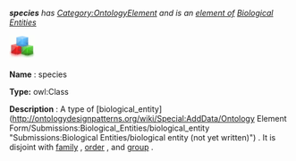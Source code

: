 ___species__ 
 has
 [Category:OntologyElement](../../Category/OntologyElement "Category:OntologyElement") 
 and is an
 [element of](../../Property/ElementOf "Property:ElementOf") 
[Biological Entities](../../Submissions/Biological_Entities "Submissions:Biological Entities")_




  





[![Class](../images/thumb/2/27/Class.gif/45px-Class.gif)](../../Image/Class.gif "Class")


__Name__ 
 : species
 



__Type:__ 
 owl:Class
 



__Description__ 
 : A type of
 [biological\_entity](http://ontologydesignpatterns.org/wiki/Special:AddData/Ontology Element Form/Submissions:Biological_Entities/biological_entity "Submissions:Biological Entities/biological entity (not yet written)") 
 . It is disjoint with
 [family](../../Submissions/Biological_Entities/family "Submissions:Biological Entities/family") 
 ,
 [order](../../Image/Salespurchaseordercontracts.jpg "Submissions:Biological Entities/order") 
 , and
 [group](../../Submissions/Biological_Entities/group "Submissions:Biological Entities/group") 
 .